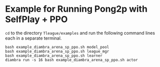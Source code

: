 # Example for Running Pong2p with SelfPlay + PPO

`cd` to the directory `Tleague/examples` and run the following command lines each in a separate terminal.

```Shell
bash example_diambra_arena_sp_ppo.sh model_pool
bash example_diambra_arena_sp_ppo.sh league_mgr
bash example_diambra_arena_sp_ppo.sh learner
diambra run -s 16 bash example_diambra_arena_sp_ppo.sh actor
```

